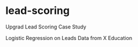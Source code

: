 # lead-scoring
Upgrad Lead Scoring Case Study 

Logistic Regression on Leads Data from X Education 
